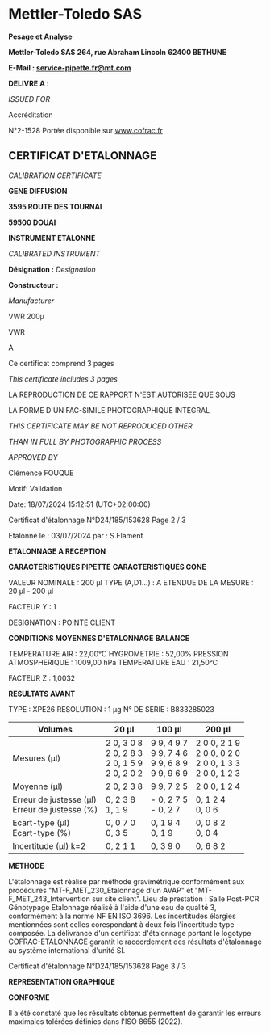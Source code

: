 # **Mettler-Toledo SAS**

**Pesage et Analyse**

**Mettler-Toledo SAS**
**264, rue Abraham Lincoln**
**62400 BETHUNE**

**E-Mail : service-pipette.fr@mt.com**


**DELIVRE A :**

_ISSUED FOR_


Accréditation

N°2-1528
Portée disponible
sur www.cofrac.fr
## **CERTIFICAT D'ETALONNAGE**

_CALIBRATION CERTIFICATE_

**GENE DIFFUSION**

**3595 ROUTE DES TOURNAI**

**59500 DOUAI**


**INSTRUMENT ETALONNE**

_CALIBRATED INSTRUMENT_


**Désignation :**
_Designation_

**Constructeur :**

_Manufacturer_


VWR 200µ

VWR



A



Ce certificat comprend 3 pages

_This certificate includes 3 pages_

LA REPRODUCTION DE CE RAPPORT N'EST AUTORISEE QUE SOUS

LA FORME D'UN FAC-SIMILE PHOTOGRAPHIQUE INTEGRAL

_THIS CERTIFICATE MAY BE NOT REPRODUCED OTHER_

_THAN IN FULL BY PHOTOGRAPHIC PROCESS_


_APPROVED BY_

Clémence FOUQUE

Motif: Validation

Date: 18/07/2024 15:12:51 (UTC+02:00:00)

Certificat d'étalonnage N°D24/185/153628  Page 2 / 3

Etalonné le : 03/07/2024 par : S.Flament

**ETALONNAGE A RECEPTION**

**CARACTERISTIQUES PIPETTE** **CARACTERISTIQUES CONE**


VALEUR NOMINALE : 200 µl
TYPE (A,D1...) : A
ETENDUE DE LA MESURE : 20 µl - 200 µl

FACTEUR Y : 1


DESIGNATION : POINTE CLIENT


**CONDITIONS MOYENNES D'ETALONNAGE** **BALANCE**


TEMPERATURE AIR : 22,00°C
HYGROMETRIE : 52,00%
PRESSION ATMOSPHERIQUE : 1009,00 hPa
TEMPERATURE EAU : 21,50°C

FACTEUR Z : 1,0032

**RESULTATS AVANT**


TYPE : XPE26
RESOLUTION : 1 µg
N° DE SERIE : B833285023










|Volumes|20 µl|100 µl|200 µl|
|---|---|---|---|
|Mesures (µl)|2 0, 3 0 8<br>2 0, 2 8 3<br>2 0, 1 5 9<br>2 0, 2 0 2|9 9, 4 9 7<br>9 9, 7 4 6<br>9 9, 6 8 9<br>9 9, 9 6 9|2 0 0, 2 1 9<br>2 0 0, 0 2 0<br>2 0 0, 1 3 3<br>2 0 0, 1 2 3|
|Moyenne (µl)|2 0, 2 3 8|9 9, 7 2 5|2 0 0, 1 2 4|
|Erreur de justesse (µl)<br>Erreur de justesse (%)|0, 2 3 8<br>1, 1 9|- 0, 2 7 5<br>- 0, 2 7|0, 1 2 4<br>0, 0 6|
|Ecart-type (µl)<br>Ecart-type (%)|0, 0 7 0<br>0, 3 5|0, 1 9 4<br>0, 1 9|0, 0 8 2<br>0, 0 4|
|Incertitude (µl) k=2|0, 2 1 1|0, 3 9 0|0, 6 8 2|


**METHODE**

L'étalonnage est réalisé par méthode gravimétrique conformément aux procédures "MT-F_MET_230_Etalonnage d'un AVAP" et
"MT-F_MET_243_Intervention sur site client".
Lieu de prestation : Salle Post-PCR Génotypage
Etalonnage réalisé à l'aide d'une eau de qualité 3, conformément à la norme NF EN ISO 3696.
Les incertitudes élargies mentionnées sont celles corespondant à deux fois l'incertitude type composée.
La délivrance d'un certificat d'étalonnage portant le logotype COFRAC-ETALONNAGE garantit le raccordement des résultats d'étalonnage au système
international d'unité SI.

Certificat d'étalonnage N°D24/185/153628  Page 3 / 3

**REPRESENTATION GRAPHIQUE**

**CONFORME**

Il a été constaté que les résultats obtenus permettent de garantir les erreurs maximales tolérées définies dans l'ISO 8655 (2022).

